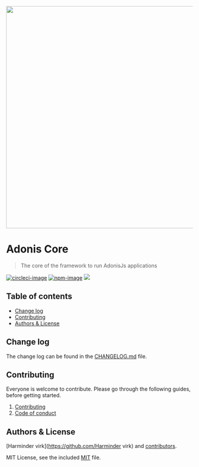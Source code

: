 <div align="center">
  <img src="https://res.cloudinary.com/adonisjs/image/upload/q_100/v1558612869/adonis-readme_zscycu.jpg" width="600px">
</div>

# Adonis Core
> The core of the framework to run AdonisJs applications

[![circleci-image]][circleci-url]
[![npm-image]][npm-url]
![](https://img.shields.io/badge/Typescript-294E80.svg?style=for-the-badge&logo=typescript)

<!-- START doctoc generated TOC please keep comment here to allow auto update -->
<!-- DON'T EDIT THIS SECTION, INSTEAD RE-RUN doctoc TO UPDATE -->
## Table of contents

- [Change log](#change-log)
- [Contributing](#contributing)
- [Authors & License](#authors--license)

<!-- END doctoc generated TOC please keep comment here to allow auto update -->

## Change log

The change log can be found in the [CHANGELOG.md](CHANGELOG.md) file.

## Contributing

Everyone is welcome to contribute. Please go through the following guides, before getting started.

1. [Contributing](https://adonisjs.com/contributing)
2. [Code of conduct](https://adonisjs.com/code-of-conduct)


## Authors & License
[Harminder virk](https://github.com/Harminder virk) and [contributors](https://github.com/adonisjs/adonis-framework/graphs/contributors).

MIT License, see the included [MIT](LICENSE.md) file.

[circleci-image]: https://img.shields.io/circleci/project/github/adonisjs/adonis-framework/master.svg?style=for-the-badge&logo=circleci
[circleci-url]: https://circleci.com/gh/adonisjs/adonis-framework "circleci"

[npm-image]: https://img.shields.io/npm/v/@adonisjs/core.svg?style=for-the-badge&logo=npm
[npm-url]: https://npmjs.org/package/@adonisjs/core "npm"
